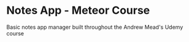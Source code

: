 # Notes App - Meteor Course

Basic notes app manager built throughout the Andrew Mead's Udemy course
